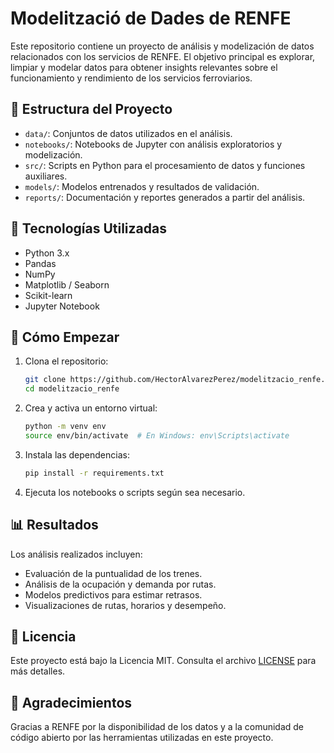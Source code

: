 # Modelització de Dades de RENFE

Este repositorio contiene un proyecto de análisis y modelización de datos relacionados con los servicios de RENFE. El objetivo principal es explorar, limpiar y modelar datos para obtener insights relevantes sobre el funcionamiento y rendimiento de los servicios ferroviarios.

## 📁 Estructura del Proyecto

- `data/`: Conjuntos de datos utilizados en el análisis.
- `notebooks/`: Notebooks de Jupyter con análisis exploratorios y modelización.
- `src/`: Scripts en Python para el procesamiento de datos y funciones auxiliares.
- `models/`: Modelos entrenados y resultados de validación.
- `reports/`: Documentación y reportes generados a partir del análisis.

## 🧰 Tecnologías Utilizadas

- Python 3.x
- Pandas
- NumPy
- Matplotlib / Seaborn
- Scikit-learn
- Jupyter Notebook

## 🚀 Cómo Empezar

1. Clona el repositorio:

   ```bash
   git clone https://github.com/HectorAlvarezPerez/modelitzacio_renfe.git
   cd modelitzacio_renfe
   ```

2. Crea y activa un entorno virtual:

   ```bash
   python -m venv env
   source env/bin/activate  # En Windows: env\Scripts\activate
   ```

3. Instala las dependencias:

   ```bash
   pip install -r requirements.txt
   ```

4. Ejecuta los notebooks o scripts según sea necesario.

## 📊 Resultados

Los análisis realizados incluyen:

- Evaluación de la puntualidad de los trenes.
- Análisis de la ocupación y demanda por rutas.
- Modelos predictivos para estimar retrasos.
- Visualizaciones de rutas, horarios y desempeño.

## 📄 Licencia

Este proyecto está bajo la Licencia MIT. Consulta el archivo [LICENSE](LICENSE) para más detalles.

## 🙌 Agradecimientos

Gracias a RENFE por la disponibilidad de los datos y a la comunidad de código abierto por las herramientas utilizadas en este proyecto.